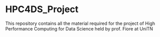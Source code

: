 # HPC4DS_Project
This repository contains all the material required for the project of High Performance Computing for Data Science held by prof. Fiore at UniTN
